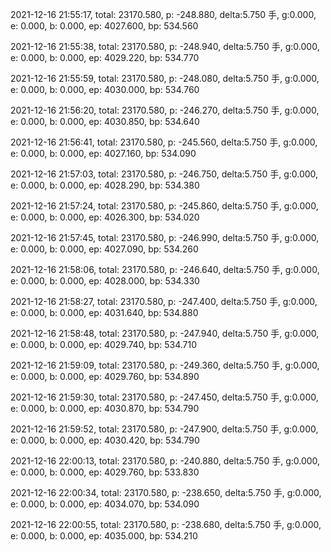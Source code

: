2021-12-16 21:55:17, total: 23170.580, p: -248.880, delta:5.750 手, g:0.000, e: 0.000, b: 0.000, ep: 4027.600, bp: 534.560

2021-12-16 21:55:38, total: 23170.580, p: -248.940, delta:5.750 手, g:0.000, e: 0.000, b: 0.000, ep: 4029.220, bp: 534.770

2021-12-16 21:55:59, total: 23170.580, p: -248.080, delta:5.750 手, g:0.000, e: 0.000, b: 0.000, ep: 4030.000, bp: 534.760

2021-12-16 21:56:20, total: 23170.580, p: -246.270, delta:5.750 手, g:0.000, e: 0.000, b: 0.000, ep: 4030.850, bp: 534.640

2021-12-16 21:56:41, total: 23170.580, p: -245.560, delta:5.750 手, g:0.000, e: 0.000, b: 0.000, ep: 4027.160, bp: 534.090

2021-12-16 21:57:03, total: 23170.580, p: -246.750, delta:5.750 手, g:0.000, e: 0.000, b: 0.000, ep: 4028.290, bp: 534.380

2021-12-16 21:57:24, total: 23170.580, p: -245.860, delta:5.750 手, g:0.000, e: 0.000, b: 0.000, ep: 4026.300, bp: 534.020

2021-12-16 21:57:45, total: 23170.580, p: -246.990, delta:5.750 手, g:0.000, e: 0.000, b: 0.000, ep: 4027.090, bp: 534.260

2021-12-16 21:58:06, total: 23170.580, p: -246.640, delta:5.750 手, g:0.000, e: 0.000, b: 0.000, ep: 4028.000, bp: 534.330

2021-12-16 21:58:27, total: 23170.580, p: -247.400, delta:5.750 手, g:0.000, e: 0.000, b: 0.000, ep: 4031.640, bp: 534.880

2021-12-16 21:58:48, total: 23170.580, p: -247.940, delta:5.750 手, g:0.000, e: 0.000, b: 0.000, ep: 4029.740, bp: 534.710

2021-12-16 21:59:09, total: 23170.580, p: -249.360, delta:5.750 手, g:0.000, e: 0.000, b: 0.000, ep: 4029.760, bp: 534.890

2021-12-16 21:59:30, total: 23170.580, p: -247.450, delta:5.750 手, g:0.000, e: 0.000, b: 0.000, ep: 4030.870, bp: 534.790

2021-12-16 21:59:52, total: 23170.580, p: -247.900, delta:5.750 手, g:0.000, e: 0.000, b: 0.000, ep: 4030.420, bp: 534.790

2021-12-16 22:00:13, total: 23170.580, p: -240.880, delta:5.750 手, g:0.000, e: 0.000, b: 0.000, ep: 4029.760, bp: 533.830

2021-12-16 22:00:34, total: 23170.580, p: -238.650, delta:5.750 手, g:0.000, e: 0.000, b: 0.000, ep: 4034.070, bp: 534.090

2021-12-16 22:00:55, total: 23170.580, p: -238.680, delta:5.750 手, g:0.000, e: 0.000, b: 0.000, ep: 4035.000, bp: 534.210